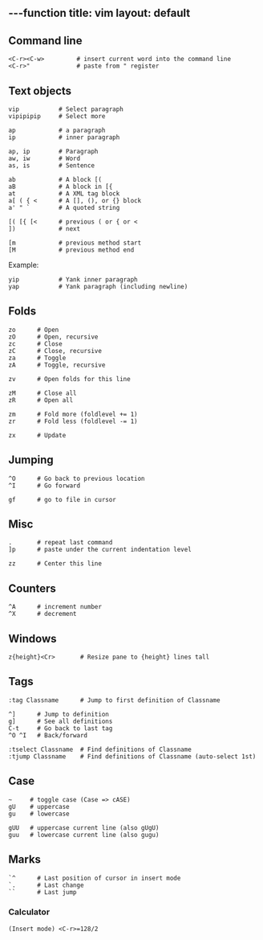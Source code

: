 ---function 
title: vim
layout: default
---

Command line
------------

    <C-r><C-w>         # insert current word into the command line
    <C-r>"             # paste from " register

Text objects
------------

    vip           # Select paragraph
    vipipipip     # Select more

    ap            # a paragraph
    ip            # inner paragraph

    ap, ip        # Paragraph
    aw, iw        # Word
    as, is        # Sentence

    ab            # A block [(
    aB            # A block in [{
    at            # A XML tag block
    a[ ( { <      # A [], (), or {} block
    a' " `        # A quoted string

    [( [{ [<      # previous ( or { or <
    ])            # next

    [m            # previous method start
    [M            # previous method end

Example:

    yip           # Yank inner paragraph
    yap           # Yank paragraph (including newline)

Folds
-----

    zo      # Open
    zO      # Open, recursive
    zc      # Close
    zC      # Close, recursive
    za      # Toggle
    zA      # Toggle, recursive

    zv      # Open folds for this line

    zM      # Close all
    zR      # Open all

    zm      # Fold more (foldlevel += 1)
    zr      # Fold less (foldlevel -= 1)

    zx      # Update

Jumping
-------

    ^O      # Go back to previous location
    ^I      # Go forward

    gf      # go to file in cursor

Misc
----

    .       # repeat last command
    ]p      # paste under the current indentation level

    zz      # Center this line

Counters
--------

    ^A      # increment number
    ^X      # decrement

Windows
-------

    z{height}<Cr>       # Resize pane to {height} lines tall

Tags
----

    :tag Classname      # Jump to first definition of Classname

    ^]      # Jump to definition
    g]      # See all definitions
    C-t     # Go back to last tag
    ^O ^I   # Back/forward

    :tselect Classname  # Find definitions of Classname
    :tjump Classname    # Find definitions of Classname (auto-select 1st)

Case
----

    ~     # toggle case (Case => cASE)
    gU    # uppercase
    gu    # lowercase

    gUU   # uppercase current line (also gUgU)
    guu   # lowercase current line (also gugu)

Marks
-----

    `^      # Last position of cursor in insert mode
    `.      # Last change
    ``      # Last jump

### Calculator

    (Insert mode) <C-r>=128/2
